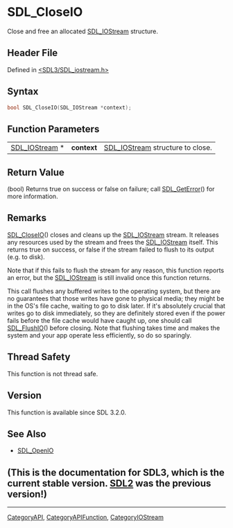 # SDL_CloseIO

Close and free an allocated [SDL_IOStream](SDL_IOStream) structure.

## Header File

Defined in [<SDL3/SDL_iostream.h>](https://github.com/libsdl-org/SDL/blob/main/include/SDL3/SDL_iostream.h)

## Syntax

```c
bool SDL_CloseIO(SDL_IOStream *context);
```

## Function Parameters

|                                |             |                                                  |
| ------------------------------ | ----------- | ------------------------------------------------ |
| [SDL_IOStream](SDL_IOStream) * | **context** | [SDL_IOStream](SDL_IOStream) structure to close. |

## Return Value

(bool) Returns true on success or false on failure; call
[SDL_GetError](SDL_GetError)() for more information.

## Remarks

[SDL_CloseIO](SDL_CloseIO)() closes and cleans up the
[SDL_IOStream](SDL_IOStream) stream. It releases any resources used by the
stream and frees the [SDL_IOStream](SDL_IOStream) itself. This returns true
on success, or false if the stream failed to flush to its output (e.g. to
disk).

Note that if this fails to flush the stream for any reason, this function
reports an error, but the [SDL_IOStream](SDL_IOStream) is still invalid
once this function returns.

This call flushes any buffered writes to the operating system, but there
are no guarantees that those writes have gone to physical media; they might
be in the OS's file cache, waiting to go to disk later. If it's absolutely
crucial that writes go to disk immediately, so they are definitely stored
even if the power fails before the file cache would have caught up, one
should call [SDL_FlushIO](SDL_FlushIO)() before closing. Note that flushing
takes time and makes the system and your app operate less efficiently, so
do so sparingly.

## Thread Safety

This function is not thread safe.

## Version

This function is available since SDL 3.2.0.

## See Also

- [SDL_OpenIO](SDL_OpenIO)


## (This is the documentation for SDL3, which is the current stable version. [SDL2](https://wiki.libsdl.org/SDL2/) was the previous version!)



----
[CategoryAPI](CategoryAPI), [CategoryAPIFunction](CategoryAPIFunction), [CategoryIOStream](CategoryIOStream)

